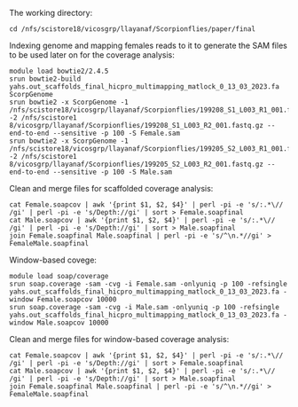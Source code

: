 The working directory:
```
cd /nfs/scistore18/vicosgrp/llayanaf/Scorpionflies/paper/final

```
Indexing genome and mapping females reads to it to generate the SAM files to be used later on for the coverage analysis:
```
module load bowtie2/2.4.5
srun bowtie2-build yahs.out_scaffolds_final_hicpro_multimapping_matlock_0_13_03_2023.fa ScorpGenome
srun bowtie2 -x ScorpGenome -1 /nfs/scistore18/vicosgrp/llayanaf/Scorpionflies/199208_S1_L003_R1_001.fastq.gz -2 /nfs/scistore1
8/vicosgrp/llayanaf/Scorpionflies/199208_S1_L003_R2_001.fastq.gz --end-to-end --sensitive -p 100 -S Female.sam
srun bowtie2 -x ScorpGenome -1 /nfs/scistore18/vicosgrp/llayanaf/Scorpionflies/199205_S2_L003_R1_001.fastq.gz -2 /nfs/scistore1
8/vicosgrp/llayanaf/Scorpionflies/199205_S2_L003_R2_001.fastq.gz --end-to-end --sensitive -p 100 -S Male.sam
```
Clean and merge files for scaffolded coverage analysis:
```
cat Female.soapcov | awk '{print $1, $2, $4}' | perl -pi -e 's/:.*\// /gi' | perl -pi -e 's/Depth://gi' | sort > Female.soapfinal
cat Male.soapcov | awk '{print $1, $2, $4}' | perl -pi -e 's/:.*\// /gi' | perl -pi -e 's/Depth://gi' | sort > Male.soapfinal
join Female.soapfinal Male.soapfinal | perl -pi -e 's/^\n.*//gi' > FemaleMale.soapfinal
```
Window-based covege:

```
module load soap/coverage
srun soap.coverage -sam -cvg -i Female.sam -onlyuniq -p 100 -refsingle yahs.out_scaffolds_final_hicpro_multimapping_matlock_0_13_03_2023.fa -window Female.soapcov 10000
srun soap.coverage -sam -cvg -i Male.sam -onlyuniq -p 100 -refsingle yahs.out_scaffolds_final_hicpro_multimapping_matlock_0_13_03_2023.fa -window Male.soapcov 10000 
```
Clean and merge files for window-based coverage analysis:
```
cat Female.soapcov | awk '{print $1, $2, $4}' | perl -pi -e 's/:.*\// /gi' | perl -pi -e 's/Depth://gi' | sort > Female.soapfinal
cat Male.soapcov | awk '{print $1, $2, $4}' | perl -pi -e 's/:.*\// /gi' | perl -pi -e 's/Depth://gi' | sort > Male.soapfinal
join Female.soapfinal Male.soapfinal | perl -pi -e 's/^\n.*//gi' > FemaleMale.soapfinal
```

